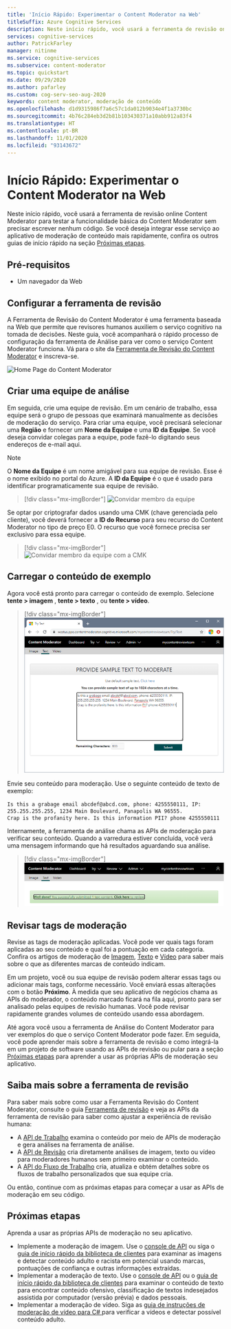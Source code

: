 ```yaml
---
title: 'Início Rápido: Experimentar o Content Moderator na Web'
titleSuffix: Azure Cognitive Services
description: Neste início rápido, você usará a ferramenta de revisão online Content Moderator para testar a funcionalidade básica do Content Moderator sem precisar escrever nenhum código.
services: cognitive-services
author: PatrickFarley
manager: nitinme
ms.service: cognitive-services
ms.subservice: content-moderator
ms.topic: quickstart
ms.date: 09/29/2020
ms.author: pafarley
ms.custom: cog-serv-seo-aug-2020
keywords: content moderator, moderação de conteúdo
ms.openlocfilehash: d1d9315986f7a6c57c1da012b9034e4f1a3730bc
ms.sourcegitcommit: 4b76c284eb3d2b81b103430371a10abb912a83f4
ms.translationtype: HT
ms.contentlocale: pt-BR
ms.lasthandoff: 11/01/2020
ms.locfileid: "93143672"
---
```

# <a name="quickstart-try-content-moderator-on-the-web"></a>Início Rápido: Experimentar o Content Moderator na Web

Neste início rápido, você usará a ferramenta de revisão online Content Moderator para testar a funcionalidade básica do Content Moderator sem precisar escrever nenhum código. Se você deseja integrar esse serviço ao aplicativo de moderação de conteúdo mais rapidamente, confira os outros guias de início rápido na seção [Próximas etapas](#next-steps).

## <a name="prerequisites"></a>Pré-requisitos

- Um navegador da Web

## <a name="set-up-the-review-tool"></a>Configurar a ferramenta de revisão
A Ferramenta de Revisão do Content Moderator é uma ferramenta baseada na Web que permite que revisores humanos auxiliem o serviço cognitivo na tomada de decisões. Neste guia, você acompanhará o rápido processo de configuração da ferramenta de Análise para ver como o serviço Content Moderator funciona. Vá para o site da [Ferramenta de Revisão do Content Moderator](https://contentmoderator.cognitive.microsoft.com/) e inscreva-se.

![Home Page do Content Moderator](images/homepage.PNG)

## <a name="create-a-review-team"></a>Criar uma equipe de análise

Em seguida, crie uma equipe de revisão. Em um cenário de trabalho, essa equipe será o grupo de pessoas que examinará manualmente as decisões de moderação do serviço. Para criar uma equipe, você precisará selecionar uma **Região** e fornecer um **Nome da Equipe** e uma **ID da Equipe**. Se você deseja convidar colegas para a equipe, pode fazê-lo digitando seus endereços de e-mail aqui.

> [!NOTE]
> O **Nome da Equipe** é um nome amigável para sua equipe de revisão. Esse é o nome exibido no portal do Azure. A **ID da Equipe** é o que é usado para identificar programaticamente sua equipe de revisão.

> [!div class="mx-imgBorder"]
> ![Convidar membro da equipe](images/create-team.png)

Se optar por criptografar dados usando uma CMK (chave gerenciada pelo cliente), você deverá fornecer a **ID do Recurso** para seu recurso do Content Moderator no tipo de preço E0. O recurso que você fornece precisa ser exclusivo para essa equipe. 

> [!div class="mx-imgBorder"]
> ![Convidar membro da equipe com a CMK](images/create-team-cmk.png)

## <a name="upload-sample-content"></a>Carregar o conteúdo de exemplo

Agora você está pronto para carregar o conteúdo de exemplo. Selecione **tente > imagem** , **tente > texto** , ou **tente > vídeo**.

> [!div class="mx-imgBorder"]
> ![Experimentar Imagem ou Moderação de Texto](images/tryimagesortext.png)

Envie seu conteúdo para moderação. Use o seguinte conteúdo de texto de exemplo:

```
Is this a grabage email abcdef@abcd.com, phone: 4255550111, IP: 255.255.255.255, 1234 Main Boulevard, Panapolis WA 96555.
Crap is the profanity here. Is this information PII? phone 4255550111
```

Internamente, a ferramenta de análise chama as APIs de moderação para verificar seu conteúdo. Quando a varredura estiver concluída, você verá uma mensagem informando que há resultados aguardando sua análise.

> [!div class="mx-imgBorder"]
> ![Moderar arquivos](images/submitted.png)

## <a name="review-moderation-tags"></a>Revisar tags de moderação

Revise as tags de moderação aplicadas. Você pode ver quais tags foram aplicadas ao seu conteúdo e qual foi a pontuação em cada categoria. Confira os artigos de moderação de [Imagem](image-moderation-api.md), [Texto](text-moderation-api.md) e [Vídeo](video-moderation-api.md) para saber mais sobre o que as diferentes marcas de conteúdo indicam.

<!-- ![Review results](images/reviewresults_text.png) -->

Em um projeto, você ou sua equipe de revisão podem alterar essas tags ou adicionar mais tags, conforme necessário. Você enviará essas alterações com o botão **Próximo**. À medida que seu aplicativo de negócios chama as APIs do moderador, o conteúdo marcado ficará na fila aqui, pronto para ser analisado pelas equipes de revisão humanas. Você pode revisar rapidamente grandes volumes de conteúdo usando essa abordagem.

Até agora você usou a ferramenta de Análise do Content Moderator para ver exemplos do que o serviço Content Moderator pode fazer. Em seguida, você pode aprender mais sobre a ferramenta de revisão e como integrá-la em um projeto de software usando as APIs de revisão ou pular para a seção [Próximas etapas](#next-steps) para aprender a usar as próprias APIs de moderação seu aplicativo.

## <a name="learn-more-about-the-review-tool"></a>Saiba mais sobre a ferramenta de revisão

Para saber mais sobre como usar a Ferramenta Revisão do Content Moderator, consulte o guia [Ferramenta de revisão](Review-Tool-User-Guide/human-in-the-loop.md) e veja as APIs da ferramenta de revisão para saber como ajustar a experiência de revisão humana:
- A [API de Trabalho](try-review-api-job.md) examina o conteúdo por meio de APIs de moderação e gera análises na ferramenta de análise. 
- A [API de Revisão](try-review-api-review.md) cria diretamente análises de imagem, texto ou vídeo para moderadores humanos sem primeiro examinar o conteúdo. 
- A [API do Fluxo de Trabalho](try-review-api-workflow.md) cria, atualiza e obtém detalhes sobre os fluxos de trabalho personalizados que sua equipe cria.

Ou então, continue com as próximas etapas para começar a usar as APIs de moderação em seu código.

## <a name="next-steps"></a>Próximas etapas

Aprenda a usar as próprias APIs de moderação no seu aplicativo.
- Implemente a moderação de imagem. Use o [console de API](try-image-api.md) ou siga o [guia de início rápido da biblioteca de clientes](client-libraries.md) para examinar as imagens e detectar conteúdo adulto e racista em potencial usando marcas, pontuações de confiança e outras informações extraídas.
- Implementar a moderação de texto. Use o [console de API](try-text-api.md) ou o [guia de início rápido da biblioteca de clientes](client-libraries.md) para examinar o conteúdo de texto para encontrar conteúdo ofensivo, classificação de textos indesejados assistida por computador (versão prévia) e dados pessoais.
- Implementar a moderação de vídeo. Siga as [guia de instruções de moderação de vídeo para C# ](video-moderation-api.md) para verificar a vídeos e detectar possível conteúdo adulto. 
